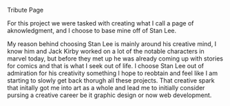 Tribute Page

For this project we were tasked with creating what I call a page of aknowledgment, and I choose to base mine off of Stan Lee.

My reason behind choosing Stan Lee is mainly around his creative mind, I know him and Jack Kirby worked on a lot of the notable characters in marvel today, but before they met up he was already coming up with stories for comics and that is what I seek out of life.
I choose Stan Lee out of admiration for his creativity something I hope to reobtain and feel like I am starting to slowly get back thorugh all these projects. 
That creative spark that initally got me into art as a whole and lead me to initially consider pursing a creative career be it graphic design or now web development.  
